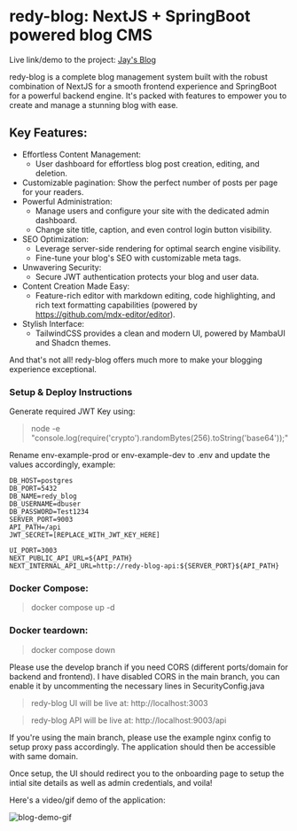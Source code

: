 # redy-blog: NextJS + SpringBoot powered blog CMS

Live link/demo to the project: [Jay's Blog](https://blog.jayanthm.in)

redy-blog is a complete blog management system built with the robust combination of NextJS for a smooth frontend experience and SpringBoot for a powerful backend engine. It's packed with features to empower you to create and manage a stunning blog with ease.

## Key Features:

- Effortless Content Management:
  - User dashboard for effortless blog post creation, editing, and deletion.
- Customizable pagination: Show the perfect number of posts per page for your readers.
- Powerful Administration:
  - Manage users and configure your site with the dedicated admin dashboard.
  - Change site title, caption, and even control login button visibility.
- SEO Optimization:
  - Leverage server-side rendering for optimal search engine visibility.
  - Fine-tune your blog's SEO with customizable meta tags.
- Unwavering Security:
  - Secure JWT authentication protects your blog and user data.
- Content Creation Made Easy:
  - Feature-rich editor with markdown editing, code highlighting, and rich text formatting capabilities (powered by https://github.com/mdx-editor/editor).
- Stylish Interface:
  - TailwindCSS provides a clean and modern UI, powered by MambaUI and Shadcn themes.

And that's not all! redy-blog offers much more to make your blogging experience exceptional.

### Setup & Deploy Instructions

Generate required JWT Key using:

> node -e "console.log(require('crypto').randomBytes(256).toString('base64'));"

Rename env-example-prod or env-example-dev to .env and update the values accordingly, example:

```
DB_HOST=postgres
DB_PORT=5432
DB_NAME=redy_blog
DB_USERNAME=dbuser
DB_PASSWORD=Test1234
SERVER_PORT=9003
API_PATH=/api
JWT_SECRET=[REPLACE_WITH_JWT_KEY_HERE]

UI_PORT=3003
NEXT_PUBLIC_API_URL=${API_PATH}
NEXT_INTERNAL_API_URL=http://redy-blog-api:${SERVER_PORT}${API_PATH}
```

### Docker Compose:

> docker compose up -d

### Docker teardown:

> docker compose down

Please use the develop branch if you need CORS (different ports/domain for backend and frontend).
I have disabled CORS in the main branch, you can enable it by uncommenting the necessary lines in SecurityConfig.java

> redy-blog UI will be live at: http://localhost:3003

> redy-blog API will be live at: http://localhost:9003/api

If you're using the main branch, please use the example nginx config to setup proxy pass accordingly. The application should then be accessible with same domain.

Once setup, the UI should redirect you to the onboarding page to setup the intial site details as well as admin credentials, and voila!

Here's a video/gif demo of the application:

![blog-demo-gif](demo/redy-blog-demo.gif)
